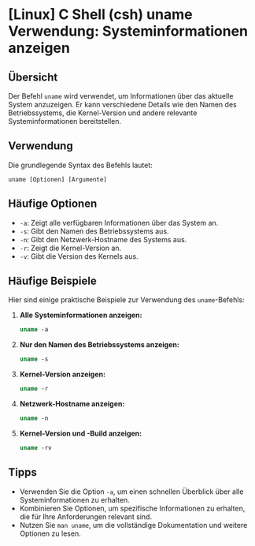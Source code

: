 # [Linux] C Shell (csh) uname Verwendung: Systeminformationen anzeigen

## Übersicht
Der Befehl `uname` wird verwendet, um Informationen über das aktuelle System anzuzeigen. Er kann verschiedene Details wie den Namen des Betriebssystems, die Kernel-Version und andere relevante Systeminformationen bereitstellen.

## Verwendung
Die grundlegende Syntax des Befehls lautet:

```
uname [Optionen] [Argumente]
```

## Häufige Optionen
- `-a`: Zeigt alle verfügbaren Informationen über das System an.
- `-s`: Gibt den Namen des Betriebssystems aus.
- `-n`: Gibt den Netzwerk-Hostname des Systems aus.
- `-r`: Zeigt die Kernel-Version an.
- `-v`: Gibt die Version des Kernels aus.

## Häufige Beispiele
Hier sind einige praktische Beispiele zur Verwendung des `uname`-Befehls:

1. **Alle Systeminformationen anzeigen:**
   ```csh
   uname -a
   ```

2. **Nur den Namen des Betriebssystems anzeigen:**
   ```csh
   uname -s
   ```

3. **Kernel-Version anzeigen:**
   ```csh
   uname -r
   ```

4. **Netzwerk-Hostname anzeigen:**
   ```csh
   uname -n
   ```

5. **Kernel-Version und -Build anzeigen:**
   ```csh
   uname -rv
   ```

## Tipps
- Verwenden Sie die Option `-a`, um einen schnellen Überblick über alle Systeminformationen zu erhalten.
- Kombinieren Sie Optionen, um spezifische Informationen zu erhalten, die für Ihre Anforderungen relevant sind.
- Nutzen Sie `man uname`, um die vollständige Dokumentation und weitere Optionen zu lesen.